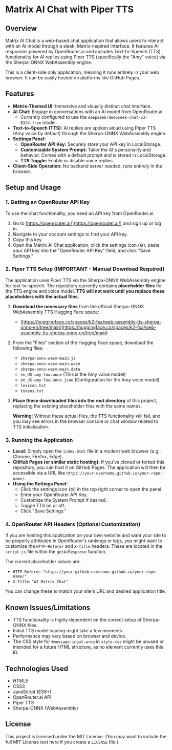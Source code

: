 # Matrix AI Chat with Piper TTS

## Overview

Matrix AI Chat is a web-based chat application that allows users to interact with an AI model through a sleek, Matrix-inspired interface. It features AI responses powered by OpenRouter.ai and includes Text-to-Speech (TTS) functionality for AI replies using Piper TTS (specifically the "Amy" voice) via the Sherpa-ONNX WebAssembly engine.

This is a client-side only application, meaning it runs entirely in your web browser. It can be easily hosted on platforms like GitHub Pages.

## Features

*   **Matrix-Themed UI:** Immersive and visually distinct chat interface.
*   **AI Chat:** Engage in conversations with an AI model from OpenRouter.ai.
    *   Currently configured to use the `deepseek/deepseek-chat-v3-0324:free` model.
*   **Text-to-Speech (TTS):** AI replies are spoken aloud using Piper TTS (Amy voice by default) through the Sherpa-ONNX WebAssembly engine.
*   **Settings Panel:**
    *   **OpenRouter API Key:** Securely store your API key in LocalStorage.
    *   **Customizable System Prompt:** Tailor the AI's personality and behavior. Comes with a default prompt and is stored in LocalStorage.
    *   **TTS Toggle:** Enable or disable voice replies.
*   **Client-Side Operation:** No backend server needed, runs entirely in the browser.

## Setup and Usage

### 1. Getting an OpenRouter API Key

To use the chat functionality, you need an API key from OpenRouter.ai.
1.  Go to [https://openrouter.ai/](https://openrouter.ai/) and sign up or log in.
2.  Navigate to your account settings to find your API key.
3.  Copy this key.
4.  Open the Matrix AI Chat application, click the settings icon (⚙), paste your API key into the "OpenRouter API Key" field, and click "Save Settings."

### 2. Piper TTS Setup (IMPORTANT - Manual Download Required)

The application uses Piper TTS via the Sherpa-ONNX WebAssembly engine for text-to-speech. The repository currently contains **placeholder files** for the TTS engine and voice model. **TTS will not work until you replace these placeholders with the actual files.**

1.  **Download the necessary files** from the official Sherpa-ONNX WebAssembly TTS Hugging Face space:
    *   [https://huggingface.co/spaces/k2-fsa/web-assembly-tts-sherpa-onnx-en/tree/main](https://huggingface.co/spaces/k2-fsa/web-assembly-tts-sherpa-onnx-en/tree/main)

2.  From the "Files" section of the Hugging Face space, download the following files:
    *   `sherpa-onnx-wasm-main.js`
    *   `sherpa-onnx-wasm-main.wasm`
    *   `sherpa-onnx-wasm-main.data`
    *   `en_US-amy-low.onnx` (This is the Amy voice model)
    *   `en_US-amy-low.onnx.json` (Configuration for the Amy voice model)
    *   `lexicon.txt`
    *   `tokens.txt`

3.  **Place these downloaded files into the root directory** of this project, replacing the existing placeholder files with the same names.

    **Warning:** Without these actual files, the TTS functionality will fail, and you may see errors in the browser console or chat window related to TTS initialization.

### 3. Running the Application

*   **Local:** Simply open the `index.html` file in a modern web browser (e.g., Chrome, Firefox, Edge).
*   **GitHub Pages (or similar static hosting):** If you've cloned or forked this repository, you can host it on GitHub Pages. The application will then be accessible via a URL like `https://your-username.github.io/your-repo-name/`.
*   **Using the Settings Panel:**
    *   Click the settings icon (⚙) in the top right corner to open the panel.
    *   Enter your OpenRouter API Key.
    *   Customize the System Prompt if desired.
    *   Toggle TTS on or off.
    *   Click "Save Settings."

### 4. OpenRouter API Headers (Optional Customization)

If you are hosting this application on your own website and want your site to be properly attributed in OpenRouter's rankings or logs, you might want to customize the `HTTP-Referer` and `X-Title` headers. These are located in the `script.js` file within the `getAiResponse` function.

The current placeholder values are:
*   `HTTP-Referer`: `"https://your-github-username.github.io/your-repo-name/"`
*   `X-Title`: `"AI Matrix Chat"`

You can change these to match your site's URL and desired application title.

## Known Issues/Limitations

*   TTS functionality is highly dependent on the correct setup of Sherpa-ONNX files.
*   Initial TTS model loading might take a few moments.
*   Performance may vary based on browser and device.
*   The CSS style for `#message-input-area` in `style.css` might be unused or intended for a future HTML structure, as no element currently uses this ID.

## Technologies Used

*   HTML5
*   CSS3
*   JavaScript (ES6+)
*   OpenRouter.ai API
*   Piper TTS
*   Sherpa-ONNX (WebAssembly)

## License

This project is licensed under the MIT License.
(You may want to include the full MIT License text here if you create a `LICENSE` file.)
